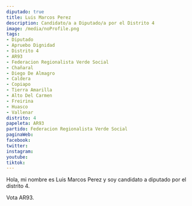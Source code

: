 ```yaml
---
diputado: true
title: Luis Marcos Perez
description: Candidato/a a Diputado/a por el Distrito 4
image: /media/noProfile.png
tags:
- Diputado
- Apruebo Dignidad
- Distrito 4
- AR93
- Federacion Regionalista Verde Social
- Chañaral
- Diego De Almagro
- Caldera
- Copiapo
- Tierra Amarilla
- Alto Del Carmen
- Freirina
- Huasco
- Vallenar
distrito: 4
papeleta: AR93
partido: Federacion Regionalista Verde Social
paginaWeb:
facebook:
twitter:
instagram:
youtube:
tiktok:
---
```

Hola, mi nombre es Luis Marcos Perez y soy candidato a diputado por el distrito 4.

Vota AR93.